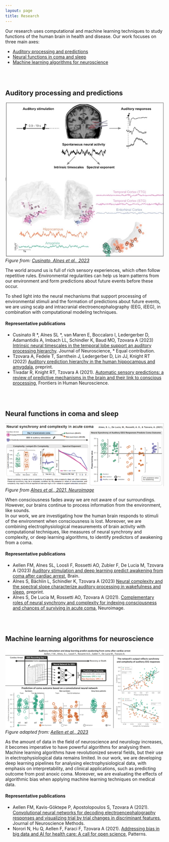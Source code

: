 ```yaml
---
layout: page
title: Research
---
```


Our research uses computational and machine learning techniques to study functions of the human brain in health and disease. Our work focuses on three main axes:

* [Auditory processing and predictions](#auditory-processing-and-predictions)
* [Neural functions in coma and sleep](#neural-functions-in-coma-and-sleep)
* [Machine learning algorithms for neuroscience](#machine-learning-algorithms-for-neuroscience)

<br/><br/>

## Auditory processing and predictions
![Intrinsic timescales in the auditory system](https://raw.githubusercontent.com/aath0/aath0.github.io/master/assets/img/CusinatoAlnes2023.jpg)
*Figure from: [Cusinato, Alnes et al., 2023](https://www.biorxiv.org/content/10.1101/2022.09.27.509695v2)*

The world around us is full of rich sensory experiences, which often follow repetitive rules. Environmental
regularities can help us learn patterns from our environment and form predictions about future events before these
occur. <br/>

To shed light into the neural mechanisms that support processing of environmental stimuli and the formation of predictions about future events, we are using scalp and intracranial electroencephalography (EEG, iEEG), in combination with computational modeling techniques. 

#### Representative publications
* Cusinato R *, Alnes SL *, van Maren E, Boccalaro I, Ledergerber D, Adamantidis A, Imbach LL, Schindler K, Baud MO, Tzovara A (2023) [Intrinsic neural timescales in the temporal lobe support an auditory processing hierarchy](https://www.jneurosci.org/content/43/20/3696).  Journal of Neuroscience, * Equal contribution.
* Tzovara A, Fedele T, Sarnthein J, Ledergerber D, Lin JJ, Knight RT (2022) [Auditory prediction hierarchy in the human hippocampus and amygdala](https://www.biorxiv.org/content/10.1101/2022.11.16.516768v1), preprint. 
* Tivadar R, Knight RT, Tzovara A (2021). [Automatic sensory predictions: a review of predictive mechanisms in the brain and their link to conscious processing](https://www.frontiersin.org/articles/10.3389/fnhum.2021.702520/full), Frontiers in Human Neuroscience.

<br/><br/>

## Neural functions in coma and sleep
![Graphical Abstract Alnes et al., 2021](https://raw.githubusercontent.com/aath0/aath0.github.io/master/assets/img/Alnes2021_GA.png)
*Figure from [Alnes et al., 2021, Neuroimage](https://www.sciencedirect.com/science/article/pii/S1053811921009113)*

When consciousness fades away we are not aware of our surroundings. However, our brains continue to process information from the environment, like sounds. <br/>
In our work, we are investigating how the human brain responds to stimuli of the environment when consciousness is lost. Moreover, we are combining electrophysiological measurements of brain activity with computational techniques, like measures of neural synchrony and complexity, or deep learning algorithms, to identify predictors of awakening from a coma.<br/>

#### Representative publications
* Aellen FM, Alnes SL, Loosli F, Rossetti AO, Zubler F, De Lucia M, Tzovara A (2023) [Auditory stimulation and deep learning predict awakening from coma after cardiac arrest](https://academic.oup.com/brain/advance-article/doi/10.1093/brain/awac340/6987138), Brain.
* Alnes S, Bächlin L, Schindler K, Tzovara A (2023) [Neural complexity and the spectral slope characterize auditory processing in wakefulness and sleep](https://www.authorea.com/doi/full/10.22541/au.167850558.84503257), preprint.
* Alnes S, De Lucia M, Rossetti AO, Tzovara A (2021). [Complementary roles of neural synchrony and complexity for indexing consciousness and chances of surviving in acute coma](https://www.sciencedirect.com/science/article/pii/S1053811921009113), Neuroimage.

<br/><br/>

## Machine learning algorithms for neuroscience
![Deep learning pipeline](https://raw.githubusercontent.com/aath0/aath0.github.io/master/assets/img/Aellen2023.jpg)
*Figure adapted from: [Aellen et al., 2023](https://academic.oup.com/brain/advance-article/doi/10.1093/brain/awac340/6987138)*

As the amount of data in the field of neuroscience and neurology increases, it becomes imperative to have powerful algorithms for analysing them. Machine learning algorithms have revolutionized several fields, but their use in electrophysiological data remains limited. In our work, we are developing deep learning pipelines for analysing electrophysiological data, with emphasis on interpretability, and clinical applications, such as predicting outcome from post anoxic coma. Moreover, we are evaluating the effects of algorithmic bias when applying machine learning techniques on medical data. 

#### Representative publications
* Aellen FM, Kavis-Göktepe P, Apostolopoulos S, Tzovara A (2021). [Convolutional neural networks for decoding electroencephalography responses and visualizing trial by trial changes in discriminant features](https://www.sciencedirect.com/science/article/pii/S0165027021003022), Journal of Neuroscience Methods.
* Norori N, Hu Q, Aellen F, Faraci F, Tzovara A (2021). [Addressing bias in big data and AI for health care: A call for open science](https://www.cell.com/patterns/fulltext/S2666-3899(21)00202-6), Patterns.


